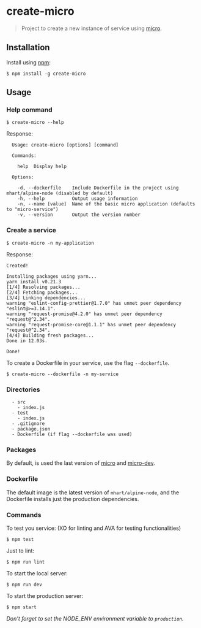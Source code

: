 # create-micro
> Project to create a new instance of service using [micro](https://github.com/zeit/micro).


## Installation

Install using [npm](https://www.npmjs.com/):
```
$ npm install -g create-micro
```

## Usage

### Help command

`$ create-micro --help`

Response:
```
  Usage: create-micro [options] [command]

  Commands:

    help  Display help

  Options:

    -d, --dockerfile    Include Dockerfile in the project using mhart/alpine-node (disabled by default)
    -h, --help          Output usage information
    -n, --name [value]  Name of the basic micro application (defaults to "micro-service")
    -v, --version       Output the version number
```

### Create a service

`$ create-micro -n my-application`

Response:
```
Created!

Installing packages using yarn...
yarn install v0.21.3
[1/4] Resolving packages...
[2/4] Fetching packages...
[3/4] Linking dependencies...
warning "eslint-config-prettier@1.7.0" has unmet peer dependency "eslint@>=3.14.1".
warning "request-promise@4.2.0" has unmet peer dependency "request@^2.34".
warning "request-promise-core@1.1.1" has unmet peer dependency "request@^2.34".
[4/4] Building fresh packages...
Done in 12.03s.

Done!
```

To create a Dockerfile in your service, use the flag `--dockerfile`.

`$ create-micro --dockerfile -n my-service`

### Directories

```
  - src
    - index.js
  - test
    - index.js
  - .gitignore
  - package.json
  - Dockerfile (if flag --dockerfile was used)
```

### Packages

By default, is used the last version of [micro](https://github.com/zeit/micro) and [micro-dev](https://github.com/zeit/micro-dev).

### Dockerfile

The default image is the latest version of `mhart/alpine-node`, and the Dockerfile installs just the production dependencies.

### Commands

To test you service: (XO for linting and AVA for testing functionalities)

`$ npm test`

Just to lint:

`$ npm run lint`

To start the local server:

`$ npm run dev`

To start the production server:

`$ npm start`

*Don't forget to set the NODE_ENV environment variable to `production`.*
